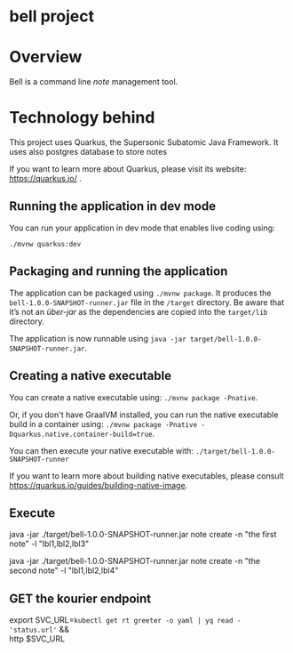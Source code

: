 # bell project

# Overview
Bell is a command line *note* management tool.



# Technology behind
This project uses Quarkus, the Supersonic Subatomic Java Framework. It uses also postgres database to store notes




If you want to learn more about Quarkus, please visit its website: https://quarkus.io/ .

## Running the application in dev mode

You can run your application in dev mode that enables live coding using:
```
./mvnw quarkus:dev
```

## Packaging and running the application

The application can be packaged using `./mvnw package`.
It produces the `bell-1.0.0-SNAPSHOT-runner.jar` file in the `/target` directory.
Be aware that it’s not an _über-jar_ as the dependencies are copied into the `target/lib` directory.

The application is now runnable using `java -jar target/bell-1.0.0-SNAPSHOT-runner.jar`.

## Creating a native executable

You can create a native executable using: `./mvnw package -Pnative`.

Or, if you don't have GraalVM installed, you can run the native executable build in a container using: `./mvnw package -Pnative -Dquarkus.native.container-build=true`.

You can then execute your native executable with: `./target/bell-1.0.0-SNAPSHOT-runner`

If you want to learn more about building native executables, please consult https://quarkus.io/guides/building-native-image.


## Execute
java -jar ./target/bell-1.0.0-SNAPSHOT-runner.jar note create -n "the first note" -l "lbl1,lbl2,lbl3"

java -jar ./target/bell-1.0.0-SNAPSHOT-runner.jar note create -n "the second note" -l "lbl1,lbl2,lbl4"



## GET the kourier endpoint
export SVC_URL=`kubectl get rt greeter -o yaml | yq read - 'status.url'` && \
http $SVC_URL